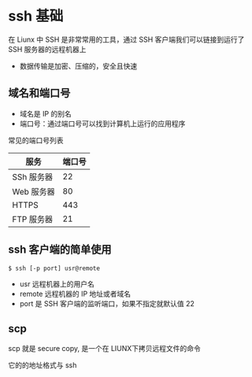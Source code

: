 # ssh 基础

在 Liunx 中 SSH 是非常常用的工具，通过 SSH 客户端我们可以链接到运行了 SSH 服务器的远程机器上

- 数据传输是加密、压缩的，安全且快速

## 域名和端口号

- 域名是 IP 的别名
- 端口号：通过端口号可以找到计算机上运行的应用程序

常见的端口号列表

| 服务 | 端口号 |
| ---- | ------ |
|SSh 服务器|22|
|Web 服务器|80|
|HTTPS|443|
|FTP 服务器|21|

## ssh 客户端的简单使用

```
$ ssh [-p port] usr@remote
```

- usr 远程机器上的用户名
- remote 远程机器的 IP 地址或者域名
- port 是 SSH 客户端的监听端口，如果不指定就默认值 22

## scp 

scp 就是 secure copy, 是一个在 LIUNX下拷贝远程文件的命令

它的的地址格式与 ssh

